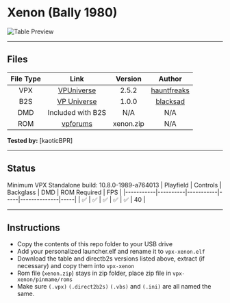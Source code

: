 # Xenon (Bally 1980)

![Table Preview](https://vpuniverse.com/screenshots/monthly_2024_01/DT.png.6f31af32bd75dc18c3da62d6be7ab197.png)

---

## Files
| File Type | Link | Version | Author |
|:---------:|:----:|:-------:|:------:|
| VPX | [VPUniverse](https://vpuniverse.com/files/file/6313-xenon-bally-1980/) | 2.5.2 | [hauntfreaks](https://vpuniverse.com/profile/5216-hauntfreaks/) |
| B2S | [VP Universe](https://vpuniverse.com/files/file/4929-xenon-bally-1980-directb2s-2048px/) | 1.0.0 | [blacksad](https://vpuniverse.com/profile/9127-blacksad/) |
| DMD | Included with B2S | N/A | N/A |
| ROM | [vpforums](https://www.vpforums.org/index.php?app=downloads&showfile=671) | xenon.zip | N/A |

**Tested by:** [kaoticBPR]

---

## Status 
Minimum VPX Standalone build: 10.8.0-1989-a764013
| Playfield | Controls | Backglass | DMD | ROM Required | FPS | 
|-----------|----------|-----------|-----|--------------|-----|
| :white_check_mark: | :white_check_mark: | :white_check_mark: | :white_check_mark: | :white_check_mark: | 40 |

---

## Instructions
- Copy the contents of this repo folder to your USB drive
- Add your personalized launcher.elf and rename it to `vpx-xenon.elf`
- Download the table and directb2s versions listed above, extract (if necessary) and copy them into `vpx-xenon`
- Rom file (`xenon.zip`) stays in zip folder, place zip file in `vpx-xenon/pinmame/roms`
- Make sure `(.vpx)` `(.direct2b2s)` `(.vbs)` and `(.ini)` are all named the same.
